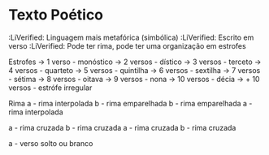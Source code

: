 # Texto Poético

:LiVerified: Linguagem mais metafórica (simbólica)
:LiVerified: Escrito em verso
:LiVerified: Pode ter rima, pode ter uma organização em estrofes

Estrofes
-> 1 verso - monóstico
-> 2 versos - dístico
-> 3 versos - terceto
-> 4 versos - quarteto
-> 5 versos - quintilha
-> 6 versos - sextilha
-> 7 versos - sétima
-> 8 versos - oitava
-> 9 versos - nona
-> 10 versos - décia
-> + 10 versos - estrófe irregular

Rima
a - rima interpolada
b - rima emparelhada
b - rima emparelhada
a - rima interpolada

a - rima cruzada
b - rima cruzada
a - rima cruzada
b - rima cruzada

a - verso solto ou branco